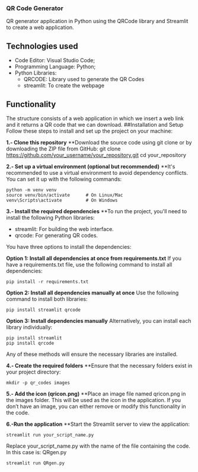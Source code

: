 ### QR Code Generator
QR generator application in Python using the QRCode library and Streamlit to create a web application.
## Technologies used
- Code Editor: Visual Studio Code;
- Programming Language: Python;
- Python Libraries:
	- QRCODE: Library used to generate the QR Codes
	- streamlit: To create the webpage

## Functionality
The structure consists of a web application in which we insert a web link and it returns a QR code that we can download.
##Installation and Setup
Follow these steps to install and set up the project on your machine:

**1.- Clone this repository**
**Download the source code using git clone or by downloading the ZIP file from GitHub:
	git clone https://github.com/your_username/your_repository.git
	cd your_repository

**2.- Set up a virtual environment (optional but recommended)**
**It's recommended to use a virtual environment to avoid dependency conflicts. You can set it up with the following commands:

	python -m venv venv
	source venv/bin/activate      # On Linux/Mac
	venv\Scripts\activate         # On Windows

**3.- Install the required dependencies**
**To run the project, you'll need to install the following Python libraries:

- streamlit: For building the web interface.
- qrcode: For generating QR codes.

You have three options to install the dependencies:

**Option 1: Install all dependencies at once from requirements.txt**
If you have a requirements.txt file, use the following command to install all dependencies:

	pip install -r requirements.txt

**Option 2: Install all dependencies manually at once**
Use the following command to install both libraries:

	pip install streamlit qrcode

**Option 3: Install dependencies manually**
Alternatively, you can install each library individually:

	pip install streamlit
	pip install qrcode

Any of these methods will ensure the necessary libraries are installed.

**4.- Create the required folders**
**Ensure that the necessary folders exist in your project directory:

	mkdir -p qr_codes images

**5.- Add the icon (qricon.png)**
**Place an image file named qricon.png in the images folder. This will be used as the icon in the application. If you don’t have an image, you can either remove or modify this functionality in the code.

**6.-Run the application**
**Start the Streamlit server to view the application:

	streamlit run your_script_name.py

Replace your_script_name.py with the name of the file containing the code. In this case is: QRgen.py

	streamlit run QRgen.py
